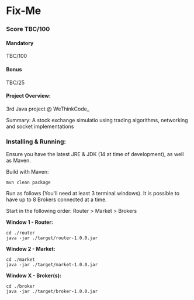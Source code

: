 # Fix-Me

### Score TBC/100
#### Mandatory
TBC/100

#### Bonus
TBC/25

#### Project Overview:
3rd Java project @ WeThinkCode_

Summary: A stock exchange simulatio using trading algorithms, networking and socket implementations

### Installing & Running:
Ensure you have the latest JRE & JDK (14 at time of development), as well as Maven.

Build with Maven:
```
mvn clean package
```

Run as follows (You'll need at least 3 terminal windows). It is possible to have up to 8 Brokers connected at a time.

Start in the following order: Router > Market > Brokers

**Window 1 - Router:**
```
cd ./router
java -jar ./target/router-1.0.0.jar
```
**Window 2 - Market:**
```
cd ./market
java -jar ./target/market-1.0.0.jar
```
**Window X - Broker(s):**
```
cd ./broker
java -jar ./target/broker-1.0.0.jar
```
